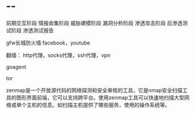 # --
前期交互阶段
情报收集阶段
威胁建模阶段
漏洞分析阶段
渗透攻击阶段
后渗透测试阶段
渗透测试报告


gfw长城防火墙
facebook，youtube

翻墙：
http代理，socks代理，ssh代理，vpn

goagent

tor


zenmap是一个开放源代码的网络探测和安全审核的工具，它是nmap安全扫描工具的图形界面前端，它可以支持跨平台。使用zenmap工具可以快速地扫描大型网络或单个主机的信息。如扫描主机提供了哪些服务，使用的操作系统等。
